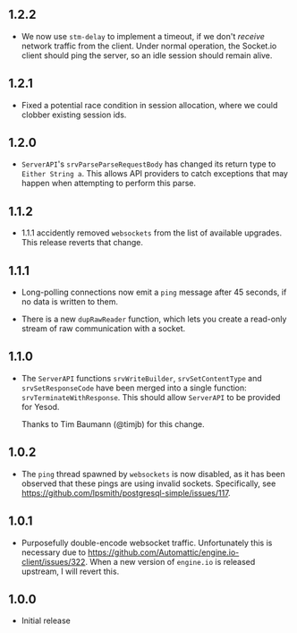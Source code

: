 ## 1.2.2

* We now use `stm-delay` to implement a timeout, if we don't *receive*
  network traffic from the client. Under normal operation, the Socket.io
  client should ping the server, so an idle session should remain alive.

## 1.2.1

* Fixed a potential race condition in session allocation, where we could
  clobber existing session ids.

## 1.2.0

* `ServerAPI`'s `srvParseParseRequestBody` has changed its return type to
  `Either String a`. This allows API providers to catch exceptions that may
  happen when attempting to perform this parse.

## 1.1.2

* 1.1.1 accidently removed `websockets` from the list of available upgrades.
  This release reverts that change.

## 1.1.1

* Long-polling connections now emit a `ping` message after 45 seconds, if no
  data is written to them.

* There is a new `dupRawReader` function, which lets you create a read-only
  stream of raw communication with a socket.

## 1.1.0

* The `ServerAPI` functions `srvWriteBuilder`, `srvSetContentType` and
  `srvSetResponseCode` have been merged into a single function:
  `srvTerminateWithResponse`. This should allow `ServerAPI` to be provided for
  Yesod.

  Thanks to Tim Baumann (@timjb) for this change.

## 1.0.2

* The `ping` thread spawned by `websockets` is now disabled, as it has been
  observed that these pings are using invalid sockets. Specifically, see
  https://github.com/lpsmith/postgresql-simple/issues/117.

## 1.0.1

* Purposefully double-encode websocket traffic. Unfortunately this is necessary
  due to https://github.com/Automattic/engine.io-client/issues/322. When a new
  version of `engine.io` is released upstream, I will revert this.

## 1.0.0

* Initial release
